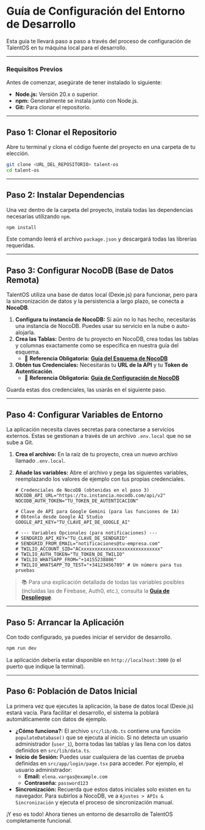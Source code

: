 # Guía de Configuración del Entorno de Desarrollo

Esta guía te llevará paso a paso a través del proceso de configuración de TalentOS en tu máquina local para el desarrollo.

---

### Requisitos Previos

Antes de comenzar, asegúrate de tener instalado lo siguiente:
-   **Node.js:** Versión 20.x o superior.
-   **npm:** Generalmente se instala junto con Node.js.
-   **Git:** Para clonar el repositorio.

---

## Paso 1: Clonar el Repositorio

Abre tu terminal y clona el código fuente del proyecto en una carpeta de tu elección.

```bash
git clone <URL_DEL_REPOSITORIO> talent-os
cd talent-os
```

---

## Paso 2: Instalar Dependencias

Una vez dentro de la carpeta del proyecto, instala todas las dependencias necesarias utilizando `npm`.

```bash
npm install
```
Este comando leerá el archivo `package.json` y descargará todas las librerías requeridas.

---

## Paso 3: Configurar NocoDB (Base de Datos Remota)

TalentOS utiliza una base de datos local (Dexie.js) para funcionar, pero para la sincronización de datos y la persistencia a largo plazo, se conecta a **NocoDB**.

1.  **Configura tu instancia de NocoDB:** Si aún no lo has hecho, necesitarás una instancia de NocoDB. Puedes usar su servicio en la nube o auto-alojarla.
2.  **Crea las Tablas:** Dentro de tu proyecto en NocoDB, crea todas las tablas y columnas exactamente como se especifica en nuestra guía del esquema.
    -   🔗 **Referencia Obligatoria:** [**Guía del Esquema de NocoDB**](./nocodb_schema.md)
3.  **Obtén tus Credenciales:** Necesitarás tu **URL de la API** y tu **Token de Autenticación**.
    -   🔗 **Referencia Obligatoria:** [**Guía de Configuración de NocoDB**](./nocodb_setup.md)

Guarda estas dos credenciales, las usarás en el siguiente paso.

---

## Paso 4: Configurar Variables de Entorno

La aplicación necesita claves secretas para conectarse a servicios externos. Estas se gestionan a través de un archivo `.env.local` que no se sube a Git.

1.  **Crea el archivo:** En la raíz de tu proyecto, crea un nuevo archivo llamado `.env.local`.

2.  **Añade las variables:** Abre el archivo y pega las siguientes variables, reemplazando los valores de ejemplo con tus propias credenciales.

    ```env
    # Credenciales de NocoDB (obtenidas en el paso 3)
    NOCODB_API_URL="https://tu.instancia.nocodb.com/api/v2"
    NOCODB_AUTH_TOKEN="TU_TOKEN_DE_AUTENTICACION"

    # Clave de API para Google Gemini (para las funciones de IA)
    # Obtenla desde Google AI Studio
    GOOGLE_API_KEY="TU_CLAVE_API_DE_GOOGLE_AI"

    # --- Variables Opcionales (para notificaciones) ---
    # SENDGRID_API_KEY="TU_CLAVE_DE_SENDGRID"
    # SENDGRID_FROM_EMAIL="notificaciones@tu-empresa.com"
    # TWILIO_ACCOUNT_SID="ACxxxxxxxxxxxxxxxxxxxxxxxxxxxxx"
    # TWILIO_AUTH_TOKEN="TU_TOKEN_DE_TWILIO"
    # TWILIO_WHATSAPP_FROM="+14155238886"
    # TWILIO_WHATSAPP_TO_TEST="+34123456789" # Un número para tus pruebas
    ```

> 📚 Para una explicación detallada de todas las variables posibles (incluidas las de Firebase, Auth0, etc.), consulta la [**Guía de Despliegue**](./DEPLOYMENT.md).

---

## Paso 5: Arrancar la Aplicación

Con todo configurado, ya puedes iniciar el servidor de desarrollo.

```bash
npm run dev
```

La aplicación debería estar disponible en `http://localhost:3000` (o el puerto que indique la terminal).

---

## Paso 6: Población de Datos Inicial

La primera vez que ejecutes la aplicación, la base de datos local (Dexie.js) estará vacía. Para facilitar el desarrollo, el sistema la poblará automáticamente con datos de ejemplo.

-   **¿Cómo funciona?:** El archivo `src/lib/db.ts` contiene una función `populateDatabase()` que se ejecuta al inicio. Si no detecta un usuario administrador (`user_1`), borra todas las tablas y las llena con los datos definidos en `src/lib/data.ts`.
-   **Inicio de Sesión:** Puedes usar cualquiera de las cuentas de prueba definidas en `src/app/login/page.tsx` para acceder. Por ejemplo, el usuario administrador:
    -   **Email:** `elena.vargas@example.com`
    -   **Contraseña:** `password123`
-   **Sincronización:** Recuerda que estos datos iniciales solo existen en tu navegador. Para subirlos a NocoDB, ve a `Ajustes > APIs & Sincronización` y ejecuta el proceso de sincronización manual.

¡Y eso es todo! Ahora tienes un entorno de desarrollo de TalentOS completamente funcional.
